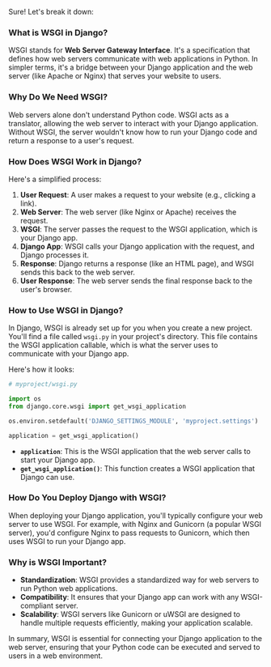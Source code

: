 Sure! Let's break it down:

### What is WSGI in Django?
WSGI stands for **Web Server Gateway Interface**. It's a specification that defines how web servers communicate with web applications in Python. In simpler terms, it's a bridge between your Django application and the web server (like Apache or Nginx) that serves your website to users.

### Why Do We Need WSGI?
Web servers alone don't understand Python code. WSGI acts as a translator, allowing the web server to interact with your Django application. Without WSGI, the server wouldn't know how to run your Django code and return a response to a user's request.

### How Does WSGI Work in Django?
Here's a simplified process:

1. **User Request**: A user makes a request to your website (e.g., clicking a link).
2. **Web Server**: The web server (like Nginx or Apache) receives the request.
3. **WSGI**: The server passes the request to the WSGI application, which is your Django app.
4. **Django App**: WSGI calls your Django application with the request, and Django processes it.
5. **Response**: Django returns a response (like an HTML page), and WSGI sends this back to the web server.
6. **User Response**: The web server sends the final response back to the user's browser.

### How to Use WSGI in Django?
In Django, WSGI is already set up for you when you create a new project. You'll find a file called `wsgi.py` in your project's directory. This file contains the WSGI application callable, which is what the server uses to communicate with your Django app.

Here's how it looks:

```python
# myproject/wsgi.py

import os
from django.core.wsgi import get_wsgi_application

os.environ.setdefault('DJANGO_SETTINGS_MODULE', 'myproject.settings')

application = get_wsgi_application()
```

- **`application`**: This is the WSGI application that the web server calls to start your Django app.
- **`get_wsgi_application()`**: This function creates a WSGI application that Django can use.

### How Do You Deploy Django with WSGI?
When deploying your Django application, you'll typically configure your web server to use WSGI. For example, with Nginx and Gunicorn (a popular WSGI server), you'd configure Nginx to pass requests to Gunicorn, which then uses WSGI to run your Django app.

### Why is WSGI Important?
- **Standardization**: WSGI provides a standardized way for web servers to run Python web applications.
- **Compatibility**: It ensures that your Django app can work with any WSGI-compliant server.
- **Scalability**: WSGI servers like Gunicorn or uWSGI are designed to handle multiple requests efficiently, making your application scalable.

In summary, WSGI is essential for connecting your Django application to the web server, ensuring that your Python code can be executed and served to users in a web environment.